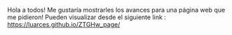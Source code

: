 Hola a todos!
Me gustaría mostrarles los avances para una página web que me pidieron! Pueden visualizar desde el siguiente link : 
https://luarces.github.io/ZTGHw_page/ 
